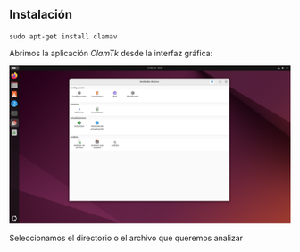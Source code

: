 ## Instalación

````
sudo apt-get install clamav
````

Abrimos la aplicación *ClamTk* desde la interfaz gráfica:

![ClamTk](img/img1.png)





Seleccionamos el directorio o el archivo que queremos analizar
